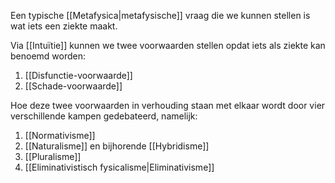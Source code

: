 Een typische [[Metafysica|metafysische]] vraag die we kunnen stellen is wat iets een ziekte maakt.

Via [[Intuïtie]] kunnen we twee voorwaarden stellen opdat iets als ziekte kan benoemd worden:
1. [[Disfunctie-voorwaarde]]
2. [[Schade-voorwaarde]]

Hoe deze twee voorwaarden in verhouding staan met elkaar wordt door vier verschillende kampen gedebateerd, namelijk:
1. [[Normativisme]]
2. [[Naturalisme]] en bijhorende [[Hybridisme]]
3. [[Pluralisme]]
4. [[Eliminativistisch fysicalisme|Eliminativisme]] 
